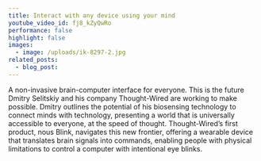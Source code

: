 ```yaml
---
title: Interact with any device using your mind
youtube_video_id: fj8_kZyQwRo
performance: false
highlight: false
images:
  - image: /uploads/ik-8297-2.jpg
related_posts:
  - blog_post:
---
```


A non-invasive brain-computer interface for everyone. This is the future Dmitry Selitskiy and his company Thought-Wired are working to make possible. Dmitry outlines the potential of his biosensing technology to connect minds with technology, presenting a world that is universally accessible to everyone, at the speed of thought. Thought-Wired’s first product, nous Blink, navigates this new frontier, offering a wearable device that translates brain signals into commands, enabling people with physical limitations to control a computer with intentional eye blinks.
